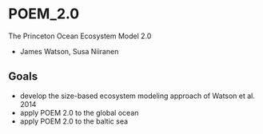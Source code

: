 POEM_2.0
========

The Princeton Ocean Ecosystem Model 2.0

- James Watson, Susa Niiranen

## Goals
- develop the size-based ecosystem modeling approach of Watson et al. 2014
- apply POEM 2.0 to the global ocean
- apply POEM 2.0 to the baltic sea 
